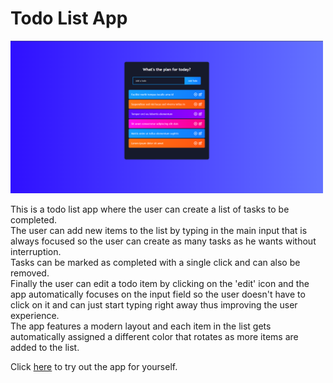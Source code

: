 # Todo List App

<img src="screenshots/TodoList1.png" width="500">

This is a todo list app where the user can create a list of tasks to be completed.<br/>
The user can add new items to the list by typing in the main input that is always focused so the user can create as many tasks as he wants without interruption.<br/>
Tasks can be marked as completed with a single click and can also be removed.<br/>
Finally the user can edit a todo item by clicking on the 'edit' icon and the app automatically focuses on the input field so the user doesn't have to click on it and can just start typing right away thus improving the user experience.<br/>
The app features a modern layout and each item in the list gets automatically assigned a different color that rotates as more items are added to the list.

Click <a href="https://adtx.github.io/todo_list_reactjs/" target="_blank">here</a> to try out the app for yourself.
